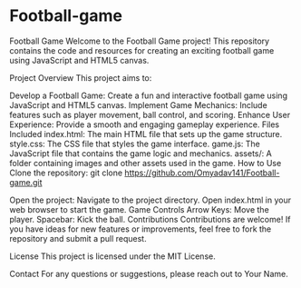 # Football-game

Football Game
Welcome to the Football Game project! This repository contains the code and resources for creating an exciting football game using JavaScript and HTML5 canvas.

Project Overview
This project aims to:

Develop a Football Game: Create a fun and interactive football game using JavaScript and HTML5 canvas.
Implement Game Mechanics: Include features such as player movement, ball control, and scoring.
Enhance User Experience: Provide a smooth and engaging gameplay experience.
Files Included
index.html: The main HTML file that sets up the game structure.
style.css: The CSS file that styles the game interface.
game.js: The JavaScript file that contains the game logic and mechanics.
assets/: A folder containing images and other assets used in the game.
How to Use
Clone the repository:
git clone https://github.com/Omyadav141/Football-game.git

Open the project:
Navigate to the project directory.
Open index.html in your web browser to start the game.
Game Controls
Arrow Keys: Move the player.
Spacebar: Kick the ball.
Contributions
Contributions are welcome! If you have ideas for new features or improvements, feel free to fork the repository and submit a pull request.

License
This project is licensed under the MIT License.

Contact
For any questions or suggestions, please reach out to Your Name.

